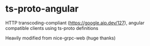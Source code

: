 # ts-proto-angular
HTTP transcoding-compliant (https://google.aip.dev/127), angular compatible clients using ts-proto definitions

Heavily modified from nice-grpc-web (huge thanks)

